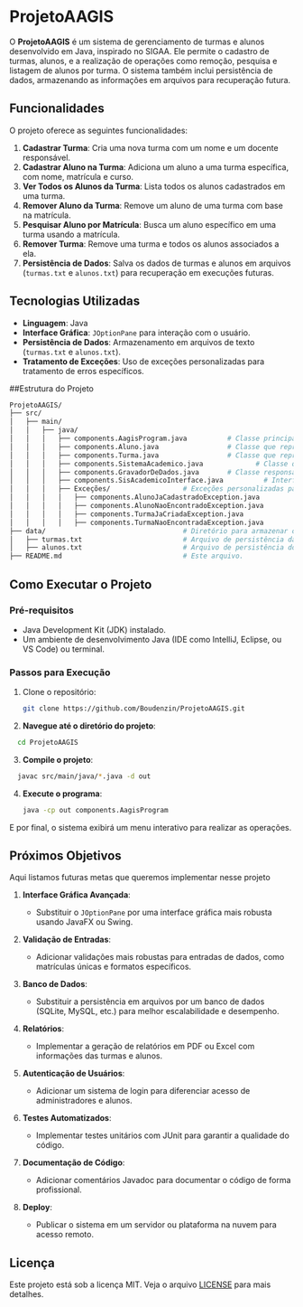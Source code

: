 # ProjetoAAGIS

O **ProjetoAAGIS** é um sistema de gerenciamento de turmas e alunos desenvolvido em Java, inspirado no SIGAA. Ele permite o cadastro de turmas, alunos, e a realização de operações como remoção, pesquisa e listagem de alunos por turma. O sistema também inclui persistência de dados, armazenando as informações em arquivos para recuperação futura.

## Funcionalidades

O projeto oferece as seguintes funcionalidades:

1. **Cadastrar Turma**: Cria uma nova turma com um nome e um docente responsável.
2. **Cadastrar Aluno na Turma**: Adiciona um aluno a uma turma específica, com nome, matrícula e curso.
3. **Ver Todos os Alunos da Turma**: Lista todos os alunos cadastrados em uma turma.
4. **Remover Aluno da Turma**: Remove um aluno de uma turma com base na matrícula.
5. **Pesquisar Aluno por Matrícula**: Busca um aluno específico em uma turma usando a matrícula.
6. **Remover Turma**: Remove uma turma e todos os alunos associados a ela.
7. **Persistência de Dados**: Salva os dados de turmas e alunos em arquivos (`turmas.txt` e `alunos.txt`) para recuperação em execuções futuras.

## Tecnologias Utilizadas

- **Linguagem**: Java
- **Interface Gráfica**: `JOptionPane` para interação com o usuário.
- **Persistência de Dados**: Armazenamento em arquivos de texto (`turmas.txt` e `alunos.txt`).
- **Tratamento de Exceções**: Uso de exceções personalizadas para tratamento de erros específicos.

##Estrutura do Projeto

```bash
ProjetoAAGIS/
├── src/
│   ├── main/
│   │   ├── java/
│   │   │   ├── components.AagisProgram.java          # Classe principal do sistema.
│   │   │   ├── components.Aluno.java                 # Classe que representa um aluno.
│   │   │   ├── components.Turma.java                 # Classe que representa uma turma.
│   │   │   ├── components.SistemaAcademico.java             # Classe que gerencia a lista de turmas e operações.
│   │   │   ├── components.GravadorDeDados.java       # Classe responsável por gravar e recuperar dados em arquivos.
│   │   │   ├── components.SisAcademicoInterface.java          # Interface que define as operações do sistema.
│   │   │   ├── Exceções/                  # Exceções personalizadas para tratamento de erros.
│   │   │   │   ├── components.AlunoJaCadastradoException.java
│   │   │   │   ├── components.AlunoNaoEncontradoException.java
│   │   │   │   ├── components.TurmaJaCriadaException.java
│   │   │   │   ├── components.TurmaNaoEncontradaException.java
├── data/                                  # Diretório para armazenar os arquivos de dados.
│   ├── turmas.txt                         # Arquivo de persistência das turmas.
│   ├── alunos.txt                         # Arquivo de persistência dos alunos.
├── README.md                              # Este arquivo.

```
## Como Executar o Projeto

### Pré-requisitos
- Java Development Kit (JDK) instalado.
- Um ambiente de desenvolvimento Java (IDE como IntelliJ, Eclipse, ou VS Code) ou terminal.

### Passos para Execução

1. Clone o repositório:
   ```bash
   git clone https://github.com/Boudenzin/ProjetoAAGIS.git
2. **Navegue até o diretório do projeto**:
  ```bash
    cd ProjetoAAGIS
  ```

3. **Compile o projeto**:
  ```bash
    javac src/main/java/*.java -d out
  ```

4. **Execute o programa**:
   ```bash
   java -cp out components.AagisProgram
   ```
   


E por final, o sistema exibirá um menu interativo para realizar as operações.

## Próximos Objetivos

Aqui listamos futuras metas que queremos implementar nesse projeto

1. **Interface Gráfica Avançada**:
   - Substituir o `JOptionPane` por uma interface gráfica mais robusta usando JavaFX ou Swing.

2. **Validação de Entradas**:
   - Adicionar validações mais robustas para entradas de dados, como matrículas únicas e formatos específicos.

3. **Banco de Dados**:
   - Substituir a persistência em arquivos por um banco de dados (SQLite, MySQL, etc.) para melhor escalabilidade e desempenho.

4. **Relatórios**:
   - Implementar a geração de relatórios em PDF ou Excel com informações das turmas e alunos.

5. **Autenticação de Usuários**:
   - Adicionar um sistema de login para diferenciar acesso de administradores e alunos.

6. **Testes Automatizados**:
   - Implementar testes unitários com JUnit para garantir a qualidade do código.

7. **Documentação de Código**:
   - Adicionar comentários Javadoc para documentar o código de forma profissional.

8. **Deploy**:
   - Publicar o sistema em um servidor ou plataforma na nuvem para acesso remoto.

## Licença

Este projeto está sob a licença MIT. Veja o arquivo [LICENSE](LICENSE) para mais detalhes.
